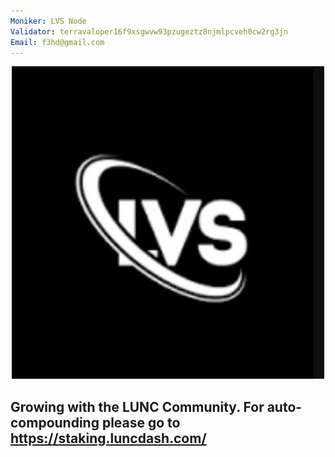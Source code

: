 ```yaml
---
Moniker: LVS Node
Validator: terravaloper16f9xsgwvw93pzugeztz8njmlpcveh0cw2rg3jn
Email: f3hd@gmail.com
---
```


<p align="center">
  <img src="logo.png" width="500" height="500">
</p>

## Growing with the LUNC Community. For auto-compounding please go to https://staking.luncdash.com/
